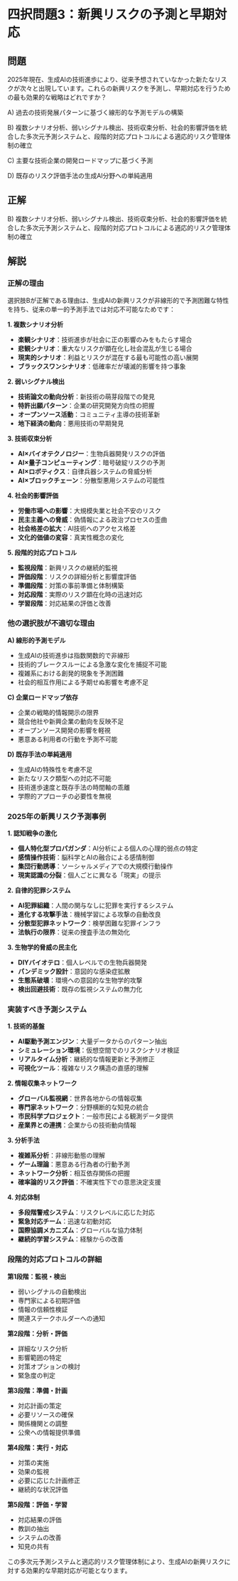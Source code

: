 # 四択問題3：新興リスクの予測と早期対応

## 問題
2025年現在、生成AIの技術進歩により、従来予想されていなかった新たなリスクが次々と出現しています。これらの新興リスクを予測し、早期対応を行うための最も効果的な戦略はどれですか？

A) 過去の技術発展パターンに基づく線形的な予測モデルの構築

B) 複数シナリオ分析、弱いシグナル検出、技術収束分析、社会的影響評価を統合した多次元予測システムと、段階的対応プロトコルによる適応的リスク管理体制の確立

C) 主要な技術企業の開発ロードマップに基づく予測

D) 既存のリスク評価手法の生成AI分野への単純適用

## 正解
B) 複数シナリオ分析、弱いシグナル検出、技術収束分析、社会的影響評価を統合した多次元予測システムと、段階的対応プロトコルによる適応的リスク管理体制の確立

## 解説

### 正解の理由
選択肢Bが正解である理由は、生成AIの新興リスクが非線形的で予測困難な特性を持ち、従来の単一的予測手法では対応不可能なためです：

**1. 複数シナリオ分析**
- **楽観シナリオ**：技術進歩が社会に正の影響のみをもたらす場合
- **悲観シナリオ**：重大なリスクが顕在化し社会混乱が生じる場合
- **現実的シナリオ**：利益とリスクが混在する最も可能性の高い展開
- **ブラックスワンシナリオ**：低確率だが壊滅的影響を持つ事象

**2. 弱いシグナル検出**
- **技術論文の動向分析**：新技術の萌芽段階での発見
- **特許出願パターン**：企業の研究開発方向性の把握
- **オープンソース活動**：コミュニティ主導の技術革新
- **地下経済の動向**：悪用技術の早期発見

**3. 技術収束分析**
- **AI×バイオテクノロジー**：生物兵器開発リスクの評価
- **AI×量子コンピューティング**：暗号破綻リスクの予測
- **AI×ロボティクス**：自律兵器システムの脅威分析
- **AI×ブロックチェーン**：分散型悪用システムの可能性

**4. 社会的影響評価**
- **労働市場への影響**：大規模失業と社会不安のリスク
- **民主主義への脅威**：偽情報による政治プロセスの歪曲
- **社会格差の拡大**：AI技術へのアクセス格差
- **文化的価値の変容**：真実性概念の変化

**5. 段階的対応プロトコル**
- **監視段階**：新興リスクの継続的監視
- **評価段階**：リスクの詳細分析と影響度評価
- **準備段階**：対策の事前準備と体制構築
- **対応段階**：実際のリスク顕在化時の迅速対応
- **学習段階**：対応結果の評価と改善

### 他の選択肢が不適切な理由

**A) 線形的予測モデル**
- 生成AIの技術進歩は指数関数的で非線形
- 技術的ブレークスルーによる急激な変化を捕捉不可能
- 複雑系における創発的現象を予測困難
- 社会的相互作用による予期せぬ影響を考慮不足

**C) 企業ロードマップ依存**
- 企業の戦略的情報開示の限界
- 競合他社や新興企業の動向を反映不足
- オープンソース開発の影響を軽視
- 悪意ある利用者の行動を予測不可能

**D) 既存手法の単純適用**
- 生成AIの特殊性を考慮不足
- 新たなリスク類型への対応不可能
- 技術進歩速度と既存手法の時間軸の乖離
- 学際的アプローチの必要性を無視

### 2025年の新興リスク予測事例

**1. 認知戦争の激化**
- **個人特化型プロパガンダ**：AI分析による個人の心理的弱点の特定
- **感情操作技術**：脳科学とAIの融合による感情制御
- **集団行動誘導**：ソーシャルメディアでの大規模行動操作
- **現実認識の分裂**：個人ごとに異なる「現実」の提示

**2. 自律的犯罪システム**
- **AI犯罪組織**：人間の関与なしに犯罪を実行するシステム
- **進化する攻撃手法**：機械学習による攻撃の自動改良
- **分散型犯罪ネットワーク**：検挙困難な犯罪インフラ
- **法執行の限界**：従来の捜査手法の無効化

**3. 生物学的脅威の民主化**
- **DIYバイオテロ**：個人レベルでの生物兵器開発
- **パンデミック設計**：意図的な感染症拡散
- **生態系破壊**：環境への意図的な生物学的攻撃
- **検出回避技術**：既存の監視システムの無力化

### 実装すべき予測システム

**1. 技術的基盤**
- **AI駆動予測エンジン**：大量データからのパターン抽出
- **シミュレーション環境**：仮想空間でのリスクシナリオ検証
- **リアルタイム分析**：継続的な情報更新と予測修正
- **可視化ツール**：複雑なリスク構造の直感的理解

**2. 情報収集ネットワーク**
- **グローバル監視網**：世界各地からの情報収集
- **専門家ネットワーク**：分野横断的な知見の統合
- **市民科学プロジェクト**：一般市民による観測データ提供
- **産業界との連携**：企業からの技術動向情報

**3. 分析手法**
- **複雑系分析**：非線形動態の理解
- **ゲーム理論**：悪意ある行為者の行動予測
- **ネットワーク分析**：相互依存関係の把握
- **確率論的リスク評価**：不確実性下での意思決定支援

**4. 対応体制**
- **多段階警戒システム**：リスクレベルに応じた対応
- **緊急対応チーム**：迅速な初動対応
- **国際協調メカニズム**：グローバルな協力体制
- **継続的学習システム**：経験からの改善

### 段階的対応プロトコルの詳細

**第1段階：監視・検出**
- 弱いシグナルの自動検出
- 専門家による初期評価
- 情報の信頼性検証
- 関連ステークホルダーへの通知

**第2段階：分析・評価**
- 詳細なリスク分析
- 影響範囲の特定
- 対策オプションの検討
- 緊急度の判定

**第3段階：準備・計画**
- 対応計画の策定
- 必要リソースの確保
- 関係機関との調整
- 公衆への情報提供準備

**第4段階：実行・対応**
- 対策の実施
- 効果の監視
- 必要に応じた計画修正
- 継続的な状況評価

**第5段階：評価・学習**
- 対応結果の評価
- 教訓の抽出
- システムの改善
- 知見の共有

この多次元予測システムと適応的リスク管理体制により、生成AIの新興リスクに対する効果的な早期対応が可能となります。 